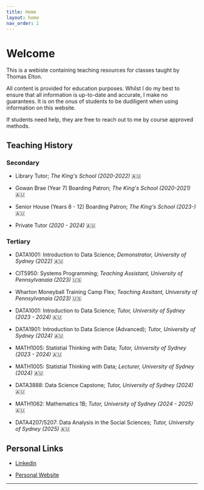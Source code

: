 ```yaml
---
title: Home
layout: home
nav_order: 1
---
```


# Welcome

This is a webiste containing teaching resources for classes taught by Thomas Elton.

All content is provided for education purposes. Whilst I do my best to ensure that all information is up-to-date and accurate, I make no guarantees. It is on the onus of students to be dudiligent when using information on this website.

If students need help, they are free to reach out to me by course approved methods.

## Teaching History

### Secondary

- Library Tutor; *The King's School (2020-2022)* 🇦🇺

- Gowan Brae (Year 7) Boarding Patron; *The King's School (2020-2021)* 🇦🇺

- Senior House (Years 8 - 12) Boarding Patron; *The King's School (2023-)* 🇦🇺

- Private Tutor *(2020 - 2024)* 🇦🇺

### Tertiary

- DATA1001: Introduction to Data Science; *Demonstrator, University of Sydney (2022)* 🇦🇺

- CIT5950: Systems Programming; *Teaching Assistant, University of Pennsylvanaia (2023)* 🇺🇸

- Wharton Moneyball Training Camp Flex; *Teaching Assitant, University of Pennsylvanaia (2023)* 🇺🇸

- DATA1001: Introduction to Data Science; *Tutor, University of Sydney (2023 - 2024)* 🇦🇺

- DATA1901: Introduction to Data Science (Advanced); *Tutor, University of Sydney (2024)* 🇦🇺

- MATH1005: Statistial Thinking with Data; *Tutor, University of Sydney (2023 - 2024)* 🇦🇺

- MATH1005: Statistial Thinking with Data; *Lecturer, University of Sydney (2024)* 🇦🇺

- DATA3888: Data Science Capstone; *Tutor, University of Sydney (2024)* 🇦🇺

- MATH1062: Mathematics 1B; *Tutor, University of Sydney (2024 - 2025)* 🇦🇺

- DATA4207/5207: Data Analysis in the Social Sciences; *Tutor, University of Sydney (2025)* 🇦🇺

## Personal Links

- [Linkedin](https://www.linkedin.com/in/thomas-elton-a86aaa215/)

- [Personal Website](https://tjelton.com/)

----
